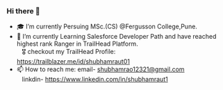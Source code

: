 ### Hi there 👋

- 🎓 I’m currently Persuing MSc.(CS) @Fergusson College,Pune.<br>
- 🚀 I’m currently Learning Salesforce Developer Path and have reached highest rank Ranger in TrailHead Platform. <br>
      &nbsp;&nbsp;   🎖️ checkout my TrailHead Profile: https://trailblazer.me/id/shubhamraut01
- 📫 How to reach me: email- shubhamrao12321@gmail.com <br>
            &nbsp;&nbsp;          linkdin- https://www.linkedin.com/in/shubhamraut1
